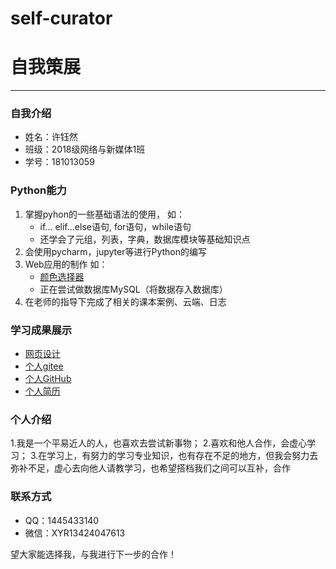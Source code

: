 # self-curator
# 自我策展
---------------------------------------------------------------
### 自我介绍
* 姓名：许钰然
* 班级：2018级网络与新媒体1班
* 学号：181013059

### Python能力
1. 掌握pyhon的一些基础语法的使用，
   如：
   - if... elif...else语句, for语句，while语句
   - 还学会了元组，列表，字典，数据库模块等基础知识点
2. 会使用pycharm，jupyter等进行Python的编写
3. Web应用的制作
   如：
   - [颜色选择器](http://xuyuran.pythonanywhere.com/)
   - 正在尝试做数据库MySQL（将数据存入数据库）
4. 在老师的指导下完成了相关的课本案例、云端、日志

### 学习成果展示
- [网页设计](http://neria.gitee.io/xuyuran/)
- [个人gitee](https://gitee.com/neria)
- [个人GitHub](https://github.com/Xuyuran111)
- [个人简历](http://neria.gitee.io/resume/)

### 个人介绍

1.我是一个平易近人的人，也喜欢去尝试新事物；
2.喜欢和他人合作，会虚心学习；
3.在学习上，有努力的学习专业知识，也有存在不足的地方，但我会努力去弥补不足，虚心去向他人请教学习，也希望搭档我们之间可以互补，合作

### 联系方式

- QQ：1445433140
- 微信：XYR13424047613

望大家能选择我，与我进行下一步的合作！
